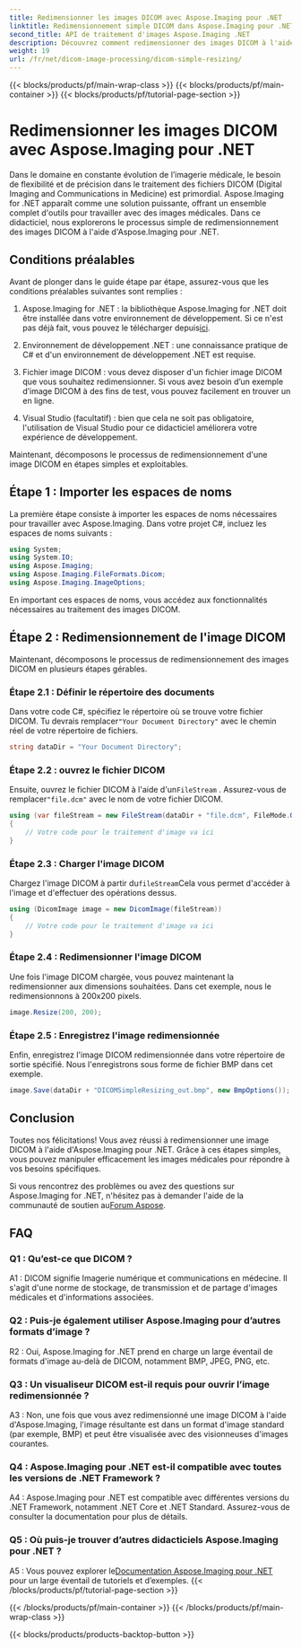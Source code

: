 ```yaml
---
title: Redimensionner les images DICOM avec Aspose.Imaging pour .NET
linktitle: Redimensionnement simple DICOM dans Aspose.Imaging pour .NET
second_title: API de traitement d'images Aspose.Imaging .NET
description: Découvrez comment redimensionner des images DICOM à l'aide d'Aspose.Imaging for .NET, un outil puissant pour le traitement d'images médicales. Des étapes simples pour des résultats précis.
weight: 19
url: /fr/net/dicom-image-processing/dicom-simple-resizing/
---
```


{{< blocks/products/pf/main-wrap-class >}}
{{< blocks/products/pf/main-container >}}
{{< blocks/products/pf/tutorial-page-section >}}

# Redimensionner les images DICOM avec Aspose.Imaging pour .NET

Dans le domaine en constante évolution de l’imagerie médicale, le besoin de flexibilité et de précision dans le traitement des fichiers DICOM (Digital Imaging and Communications in Medicine) est primordial. Aspose.Imaging for .NET apparaît comme une solution puissante, offrant un ensemble complet d'outils pour travailler avec des images médicales. Dans ce didacticiel, nous explorerons le processus simple de redimensionnement des images DICOM à l'aide d'Aspose.Imaging pour .NET. 

## Conditions préalables

Avant de plonger dans le guide étape par étape, assurez-vous que les conditions préalables suivantes sont remplies :

1.  Aspose.Imaging for .NET : la bibliothèque Aspose.Imaging for .NET doit être installée dans votre environnement de développement. Si ce n'est pas déjà fait, vous pouvez le télécharger depuis[ici](https://releases.aspose.com/imaging/net/).

2. Environnement de développement .NET : une connaissance pratique de C# et d'un environnement de développement .NET est requise.

3. Fichier image DICOM : vous devez disposer d'un fichier image DICOM que vous souhaitez redimensionner. Si vous avez besoin d’un exemple d’image DICOM à des fins de test, vous pouvez facilement en trouver un en ligne.

4. Visual Studio (facultatif) : bien que cela ne soit pas obligatoire, l'utilisation de Visual Studio pour ce didacticiel améliorera votre expérience de développement.

Maintenant, décomposons le processus de redimensionnement d'une image DICOM en étapes simples et exploitables.

## Étape 1 : Importer les espaces de noms

La première étape consiste à importer les espaces de noms nécessaires pour travailler avec Aspose.Imaging. Dans votre projet C#, incluez les espaces de noms suivants :

```csharp
using System;
using System.IO;
using Aspose.Imaging;
using Aspose.Imaging.FileFormats.Dicom;
using Aspose.Imaging.ImageOptions;
```

En important ces espaces de noms, vous accédez aux fonctionnalités nécessaires au traitement des images DICOM.

## Étape 2 : Redimensionnement de l'image DICOM

Maintenant, décomposons le processus de redimensionnement des images DICOM en plusieurs étapes gérables.

### Étape 2.1 : Définir le répertoire des documents

 Dans votre code C#, spécifiez le répertoire où se trouve votre fichier DICOM. Tu devrais remplacer`"Your Document Directory"` avec le chemin réel de votre répertoire de fichiers.

```csharp
string dataDir = "Your Document Directory";
```

### Étape 2.2 : ouvrez le fichier DICOM

 Ensuite, ouvrez le fichier DICOM à l'aide d'un`FileStream` . Assurez-vous de remplacer`"file.dcm"` avec le nom de votre fichier DICOM.

```csharp
using (var fileStream = new FileStream(dataDir + "file.dcm", FileMode.Open, FileAccess.Read))
{
    // Votre code pour le traitement d'image va ici
}
```

### Étape 2.3 : Charger l'image DICOM

 Chargez l'image DICOM à partir du`fileStream`Cela vous permet d'accéder à l'image et d'effectuer des opérations dessus.

```csharp
using (DicomImage image = new DicomImage(fileStream))
{
    // Votre code pour le traitement d'image va ici
}
```

### Étape 2.4 : Redimensionner l'image DICOM

Une fois l'image DICOM chargée, vous pouvez maintenant la redimensionner aux dimensions souhaitées. Dans cet exemple, nous le redimensionnons à 200x200 pixels.

```csharp
image.Resize(200, 200);
```

### Étape 2.5 : Enregistrez l'image redimensionnée

Enfin, enregistrez l'image DICOM redimensionnée dans votre répertoire de sortie spécifié. Nous l'enregistrons sous forme de fichier BMP dans cet exemple.

```csharp
image.Save(dataDir + "DICOMSimpleResizing_out.bmp", new BmpOptions());
```

## Conclusion

Toutes nos félicitations! Vous avez réussi à redimensionner une image DICOM à l'aide d'Aspose.Imaging pour .NET. Grâce à ces étapes simples, vous pouvez manipuler efficacement les images médicales pour répondre à vos besoins spécifiques.

 Si vous rencontrez des problèmes ou avez des questions sur Aspose.Imaging for .NET, n'hésitez pas à demander l'aide de la communauté de soutien au[Forum Aspose](https://forum.aspose.com/).

## FAQ

### Q1 : Qu’est-ce que DICOM ?

A1 : DICOM signifie Imagerie numérique et communications en médecine. Il s'agit d'une norme de stockage, de transmission et de partage d'images médicales et d'informations associées.

### Q2 : Puis-je également utiliser Aspose.Imaging pour d’autres formats d’image ?

R2 : Oui, Aspose.Imaging for .NET prend en charge un large éventail de formats d'image au-delà de DICOM, notamment BMP, JPEG, PNG, etc.

### Q3 : Un visualiseur DICOM est-il requis pour ouvrir l’image redimensionnée ?

A3 : Non, une fois que vous avez redimensionné une image DICOM à l'aide d'Aspose.Imaging, l'image résultante est dans un format d'image standard (par exemple, BMP) et peut être visualisée avec des visionneuses d'images courantes.

### Q4 : Aspose.Imaging pour .NET est-il compatible avec toutes les versions de .NET Framework ?

A4 : Aspose.Imaging pour .NET est compatible avec différentes versions du .NET Framework, notamment .NET Core et .NET Standard. Assurez-vous de consulter la documentation pour plus de détails.

### Q5 : Où puis-je trouver d’autres didacticiels Aspose.Imaging pour .NET ?

 A5 : Vous pouvez explorer le[Documentation Aspose.Imaging pour .NET](https://reference.aspose.com/imaging/net/) pour un large éventail de tutoriels et d’exemples.
{{< /blocks/products/pf/tutorial-page-section >}}

{{< /blocks/products/pf/main-container >}}
{{< /blocks/products/pf/main-wrap-class >}}

{{< blocks/products/products-backtop-button >}}

